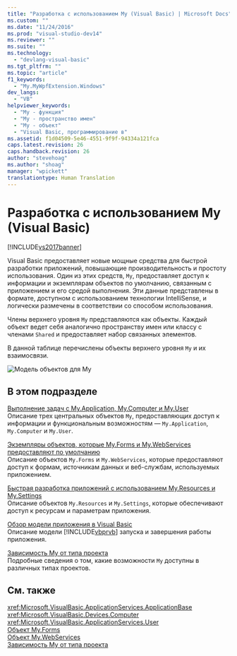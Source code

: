 ```yaml
---
title: "Разработка с использованием My (Visual Basic) | Microsoft Docs"
ms.custom: ""
ms.date: "11/24/2016"
ms.prod: "visual-studio-dev14"
ms.reviewer: ""
ms.suite: ""
ms.technology: 
  - "devlang-visual-basic"
ms.tgt_pltfrm: ""
ms.topic: "article"
f1_keywords: 
  - "My.MyWpfExtension.Windows"
dev_langs: 
  - "VB"
helpviewer_keywords: 
  - "My - функция"
  - "My - пространство имен"
  - "My - объект"
  - "Visual Basic, программирование в"
ms.assetid: f1d04509-5e46-4551-9f9f-94334a121fca
caps.latest.revision: 26
caps.handback.revision: 26
author: "stevehoag"
ms.author: "shoag"
manager: "wpickett"
translationtype: Human Translation
---
```

# Разработка с использованием My (Visual Basic)
[!INCLUDE[vs2017banner](../../../csharp/includes/vs2017banner.md)]

Visual Basic предоставляет новые мощные средства для быстрой разработки приложений, повышающие производительность и простоту использования.  Один из этих средств, `My`, предоставляет доступ к информации и экземплярам объектов по умолчанию, связанным с приложением и его средой выполнения.  Эти данные представлены в формате, доступном с использованием технологии IntelliSense, и логически размечены в соответствии со способом использования.  
  
 Члены верхнего уровня `My` представляются как объекты.  Каждый объект ведет себя аналогично пространству имен или классу с членами `Shared` и предоставляет набор связанных элементов.  
  
 В данной таблице перечислены объекты верхнего уровня `My` и их взаимосвязи.  
  
 ![Модель объектов для My](../../../visual-basic/developing-apps/development-with-my/media/myobjmodel.png "MyObjModel")  
  
## В этом подразделе  
 [Выполнение задач с My.Application, My.Computer и My.User](../../../visual-basic/developing-apps/development-with-my/performing-tasks-with-my-application-my-computer-and-my-user.md)  
 Описание трех центральных объектов `My`, предоставляющих доступ к информации и функциональным возможностям — `My.Application`, `My.Computer` и `My.User`.  
  
 [Экземпляры объектов, которые My.Forms и My.WebServices предоставляют по умолчанию](../../../visual-basic/developing-apps/development-with-my/default-object-instances-provided-by-my-forms-and-my-webservices.md)  
 Описание объектов `My.Forms` и `My.WebServices`, которые предоставляют доступ к формам, источникам данных и веб\-службам, используемых приложением.  
  
 [Быстрая разработка приложений с использованием My.Resources и My.Settings](../../../visual-basic/developing-apps/development-with-my/rapid-application-development-with-my-resources-and-my-settings.md)  
 Описание объектов `My.Resources` и `My.Settings`, которые обеспечивают доступ к ресурсам и параметрам приложения.  
  
 [Обзор модели приложения в Visual Basic](../../../visual-basic/developing-apps/development-with-my/overview-of-the-visual-basic-application-model.md)  
 Описание модели [!INCLUDE[vbprvb](../../../csharp/programming-guide/concepts/linq/includes/vbprvb_md.md)] запуска и завершения работы приложения.  
  
 [Зависимость My от типа проекта](../../../visual-basic/developing-apps/development-with-my/how-my-depends-on-project-type.md)  
 Подробные сведения о том, какие возможности `My` доступны в различных типах проектов.  
  
## См. также  
 <xref:Microsoft.VisualBasic.ApplicationServices.ApplicationBase>   
 <xref:Microsoft.VisualBasic.Devices.Computer>   
 <xref:Microsoft.VisualBasic.ApplicationServices.User>   
 [Объект My.Forms](../../../visual-basic/language-reference/objects/my-forms-object.md)   
 [Объект My.WebServices](../../../visual-basic/language-reference/objects/my-webservices-object.md)   
 [Зависимость My от типа проекта](../../../visual-basic/developing-apps/development-with-my/how-my-depends-on-project-type.md)